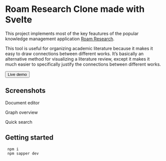# Roam Research Clone made with Svelte

<p>This project implements most of the key feautures of the popular knowledge management application <a href="https://roamresearch.com/" 
target="_blank">Roam Research</a>. </p>

<p>This tool is useful for organizing academic literature because it makes it easy to draw connections between different works. It’s basically an alternative method for visualizing a literature review, except it makes it much easier to specifically justify the connections between different works.</p>

<a href="https://roam-research-clone.netlify.app/" 
target="_blank" >
    <button>Live demo</button>
</a>


## Screenshots

Document editor

Graph overview

Quick search

## Getting started

```
 npm i    
 npm sapper dev  
```